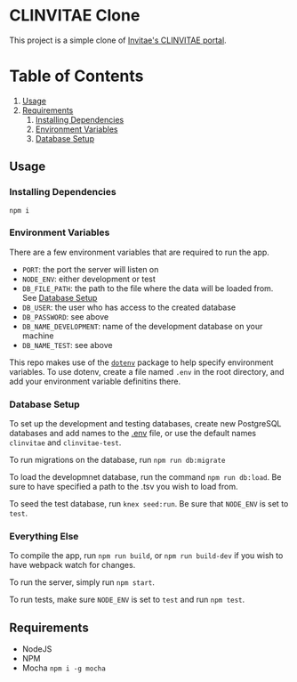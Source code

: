 # CLINVITAE Clone

This project is a simple clone of [Invitae's CLINVITAE portal](http://clinvitae.invitae.com/).

# Table of Contents

1. [Usage](#Usage)
1. [Requirements](#requirements)
   1. [Installing Dependencies](#installing-dependencies)
   1. [Environment Variables](#environment-variables)
   1. [Database Setup](#database-setup)

## Usage

### Installing Dependencies

`npm i`

### Environment Variables

There are a few environment variables that are required to run the app.

- `PORT`: the port the server will listen on
- `NODE_ENV`: either development or test
- `DB_FILE_PATH`: the path to the file where the data will be loaded from. See [Database Setup](#database-setup)
- `DB_USER`: the user who has access to the created database
- `DB_PASSWORD`: see above
- `DB_NAME_DEVELOPMENT`: name of the development database on your machine
- `DB_NAME_TEST`: see above


This repo makes use of the [`dotenv`](https://www.npmjs.com/package/dotenv) package to help specify environment variables. To use dotenv, create a file named `.env` in the root directory, and add your environment variable definitins there.

### Database Setup

To set up the development and testing databases, create new PostgreSQL databases and add names to the [.env](#environment-variables) file, or use the default names `clinvitae` and `clinvitae-test`.

To run migrations on the database, run `npm run db:migrate`

To load the developmnet database, run the command `npm run db:load`. Be sure to have specified a path to the .tsv you wish to load from.

To seed the test database, run `knex seed:run`. Be sure that `NODE_ENV` is set to `test`.

### Everything Else

To compile the app, run `npm run build`, or `npm run build-dev` if you wish to have webpack watch for changes.

To run the server, simply run `npm start`.

To run tests, make sure `NODE_ENV` is set to `test` and run `npm test`.

## Requirements

- NodeJS
- NPM
- Mocha `npm i -g mocha`
